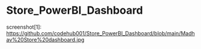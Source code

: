 # Store_PowerBI_Dashboard

screenshot[1]: https://github.com/codehub001/Store_PowerBI_Dashboard/blob/main/Madhav%20Store%20dashboard.jpg
